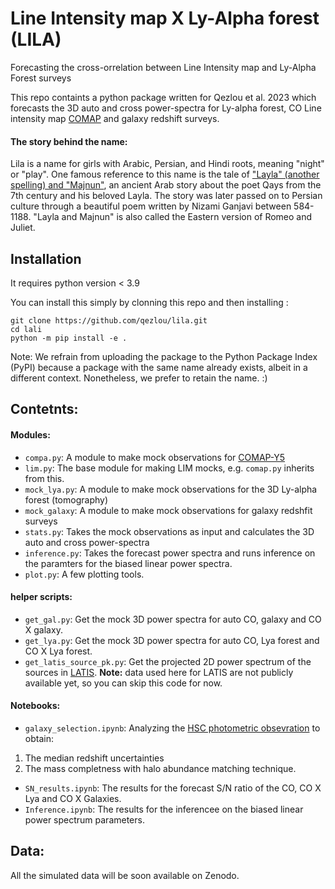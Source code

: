 # Line Intensity map X Ly-Alpha forest  (LILA)
Forecasting the cross-orrelation between Line Intensity map and Ly-Alpha Forest surveys

This repo containts a python package written for Qezlou et al. 2023 which forecasts the 3D auto and cross power-spectra for Ly-alpha forest, CO Line intensity map [COMAP](https://comap.caltech.edu/) and galaxy redshift surveys. 

#### The story behind the name:
Lila is a name for girls with Arabic, Persian, and Hindi roots, meaning "night" or "play". One famous reference to this name is the tale of ["Layla" (another spelling) and "Majnun"](https://en.wikipedia.org/wiki/Layla_and_Majnun), an ancient Arab story about the poet Qays from the 7th century and his beloved Layla. The story was later passed on to Persian culture through a beautiful poem written by Nizami Ganjavi between 584-1188. "Layla and Majnun" is also called the Eastern version of Romeo and Juliet.

## Installation
It requires python version < 3.9

You can install this simply by clonning this repo and then installing : 
```
git clone https://github.com/qezlou/lila.git
cd lali
python -m pip install -e .
```
Note: We refrain from uploading the package to the Python Package Index (PyPI) because a package with the same name already exists, albeit in a different context. Nonetheless, we prefer to retain the name. :) 

## Contetnts:
#### Modules:
- `compa.py`: A module to make mock observations for [COMAP-Y5](https://comap.caltech.edu/)
- `lim.py`: The base module for making LIM mocks, e.g. `comap.py` inherits from this. 
- `mock_lya.py`: A module to make mock observations for the 3D Ly-alpha forest (tomography)
- `mock_galaxy`: A module to make mock observations for galaxy redshfit surveys 
- `stats.py`: Takes the mock observations as input and calculates the 3D auto and cross power-spectra
- `inference.py`: Takes the forecast power spectra and runs inference on the paramters for the biased linear power spectra. 
- `plot.py`: A few plotting tools.

#### helper scripts:
- `get_gal.py`: Get the mock 3D power spectra for auto CO, galaxy and CO X galaxy.
- `get_lya.py`: Get the mock 3D power spectra for auto CO, Lya forest and CO X Lya forest.
- `get_latis_source_pk.py`: Get the projected 2D power spectrum of the sources in [LATIS](https://ui.adsabs.harvard.edu/abs/2020ApJ...891..147N/abstract). **Note:** data used here for LATIS are not publicly available yet, so you can skip this code for now. 

#### Notebooks:
- `galaxy_selection.ipynb`: Analyzing the [HSC photometric obsevration](https://www.clauds.net/available-data) to obtain:
1.  The median redshift uncertainties 
2.  The mass completness with halo abundance matching technique. 
- `SN_results.ipynb`: The results for the forecast S/N ratio of the CO, CO X Lya and CO X Galaxies.
- `Inference.ipynb`: The results for the inferencee on the biased linear power spectrum parameters. 

## Data: 

All the simulated data will be soon available on Zenodo.

